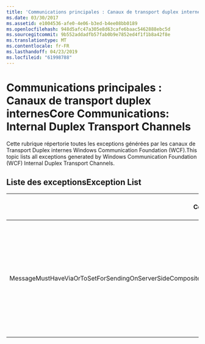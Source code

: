 ```yaml
---
title: 'Communications principales : Canaux de transport duplex internes'
ms.date: 03/30/2017
ms.assetid: e1004536-afe0-4e06-b3ed-b4ee08bb0189
ms.openlocfilehash: 948d5afc47a305e8d63cafe6baac5462888ebc5d
ms.sourcegitcommit: 9b552addadfb57fab0b9e7852ed4f1f1b8a42f8e
ms.translationtype: MT
ms.contentlocale: fr-FR
ms.lasthandoff: 04/23/2019
ms.locfileid: "61998788"
---
```

# <a name="core-communications-internal-duplex-transport-channels"></a><span data-ttu-id="5640c-102">Communications principales : Canaux de transport duplex internes</span><span class="sxs-lookup"><span data-stu-id="5640c-102">Core Communications: Internal Duplex Transport Channels</span></span>
<span data-ttu-id="5640c-103">Cette rubrique répertorie toutes les exceptions générées par les canaux de Transport Duplex internes Windows Communication Foundation (WCF).</span><span class="sxs-lookup"><span data-stu-id="5640c-103">This topic lists all exceptions generated by Windows Communication Foundation (WCF) Internal Duplex Transport Channels.</span></span>  
  
## <a name="exception-list"></a><span data-ttu-id="5640c-104">Liste des exceptions</span><span class="sxs-lookup"><span data-stu-id="5640c-104">Exception List</span></span>  
  
|<span data-ttu-id="5640c-105">Code de la ressource</span><span class="sxs-lookup"><span data-stu-id="5640c-105">Resource Code</span></span>|<span data-ttu-id="5640c-106">Chaîne de la ressource</span><span class="sxs-lookup"><span data-stu-id="5640c-106">Resource String</span></span>|  
|-------------------|---------------------|  
|<span data-ttu-id="5640c-107">MessageMustHaveViaOrToSetForSendingOnServerSideCompositeDuplexChannels</span><span class="sxs-lookup"><span data-stu-id="5640c-107">MessageMustHaveViaOrToSetForSendingOnServerSideCompositeDuplexChannels</span></span>|<span data-ttu-id="5640c-108">Pour envoyer un message sur des canaux duplex composites serveur, la propriété Via ou l'en-tête To doit être défini dans le message.</span><span class="sxs-lookup"><span data-stu-id="5640c-108">To send a message on server composite duplex channels, the message must have either the 'Via' property or the 'To' header set.</span></span>|
